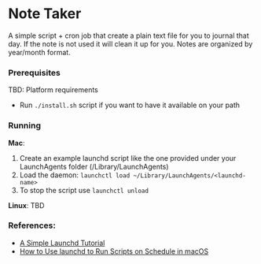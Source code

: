 # Note Taker
A simple script + cron job that create a plain text file for you to journal that day. If the note is not used it will clean it up for you. Notes are organized by year/month format.

### Prerequisites
TBD: Platform requirements
- Run `./install.sh` script if you want to have it available on your path

### Running
**Mac**:
1. Create an example launchd script like the one provided under your LaunchAgents folder (/Library/LaunchAgents)
2. Load the daemon: `launchctl load ~/Library/LaunchAgents/<launchd-name>`
3. To stop the script use `launchctl unload`

**Linux**:
TBD

### References:
- [A Simple Launchd Tutorial](https://medium.com/@chetcorcos/a-simple-launchd-tutorial-9fecfcf2dbb3)
- [How to Use launchd to Run Scripts on Schedule in macOS](https://www.maketecheasier.com/use-launchd-run-scripts-on-schedule-macos/)
